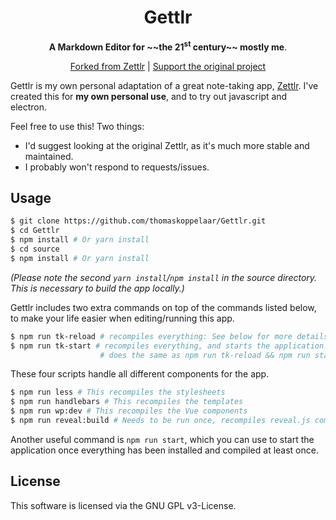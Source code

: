 <h1 align="center">
  Gettlr 
</h1>

<p align="center" ><strong>A Markdown Editor for ~~the 21<sup>st</sup> century~~ mostly me</strong>.</p>


<p align="center">
  <a href="https://github.com/Zettlr/Zettlr" target="_blank">Forked from Zettlr</a> |
  <a href="https://www.patreon.com/Zettlr" target="_blank">Support the original project</a>
</p>


Gettlr is my own personal adaptation of a great note-taking app, [Zettlr](https://www.Zettlr.com/). I've created this for **my own personal use**, and to try out javascript and electron.

Feel free to use this! Two things:

- I'd suggest looking at the original Zettlr, as it's much more stable and maintained.
- I probably won't respond to requests/issues.

## Usage

```bash
$ git clone https://github.com/thomaskoppelaar/Gettlr.git
$ cd Gettlr
$ npm install # Or yarn install
$ cd source
$ npm install # Or yarn install
```

_(Please note the second `yarn install`/`npm install` in the source directory. This is necessary to build the app locally.)_

Gettlr includes two extra commands on top of the commands listed below, to make your life easier when editing/running this app.
```bash
$ npm run tk-reload # recompiles everything: See below for more details
$ npm run tk-start # recompiles everything, and starts the application.
                    # does the same as npm run tk-reload && npm run start
```

These four scripts handle all different components for the app.

```bash
$ npm run less # This recompiles the stylesheets
$ npm run handlebars # This recompiles the templates
$ npm run wp:dev # This recompiles the Vue components
$ npm run reveal:build # Needs to be run once, recompiles reveal.js components
```

Another useful command is `npm run start`, which you can use to start the application once everything has been installed and compiled at least once.

## License

This software is licensed via the GNU GPL v3-License.

